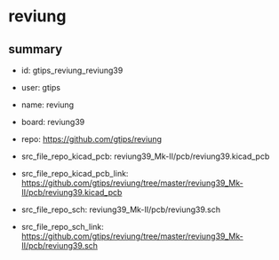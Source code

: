 # reviung
 
## summary 
* id: gtips_reviung_reviung39
* user: gtips
* name: reviung
* board: reviung39
* repo: https://github.com/gtips/reviung
* src_file_repo_kicad_pcb: reviung39_Mk-II/pcb/reviung39.kicad_pcb
* src_file_repo_kicad_pcb_link: https://github.com/gtips/reviung/tree/master/reviung39_Mk-II/pcb/reviung39.kicad_pcb


* src_file_repo_sch: reviung39_Mk-II/pcb/reviung39.sch
* src_file_repo_sch_link: https://github.com/gtips/reviung/tree/master/reviung39_Mk-II/pcb/reviung39.sch






